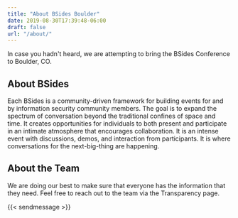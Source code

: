 ```yaml
---
title: "About BSides Boulder"
date: 2019-08-30T17:39:48-06:00
draft: false
url: "/about/"
---
```


In case you hadn't heard, we are attempting to bring the BSides Conference to
Boulder, CO.

## About BSides

Each BSides is a community-driven framework for building events for and by
information security community members.  The goal is to expand the spectrum of
conversation beyond the traditional confines of space and time.  It creates
opportunities for individuals to both present and participate in an intimate
atmosphere that encourages collaboration. It is an intense event with
discussions, demos, and interaction from participants. It is where conversations
for the next-big-thing are happening.

## About the Team

We are doing our best to make sure that everyone has the information that they
need.  Feel free to reach out to the team via the Transparency page.

{{< sendmessage >}}